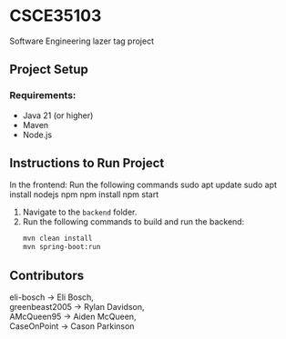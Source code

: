 # CSCE35103

Software Engineering lazer tag project

## Project Setup

### Requirements:

- Java 21 (or higher)
- Maven
- Node.js

## Instructions to Run Project

In the frontend:
   Run the following commands
      sudo apt update
      sudo apt install nodejs npm
      npm install
      npm start

1. Navigate to the `backend` folder.
2. Run the following commands to build and run the backend:
   ```bash
   mvn clean install
   mvn spring-boot:run
   ```

## Contributors

eli-bosch -> Eli Bosch,<br>
greenbeast2005 -> Rylan Davidson,<br>
AMcQueen95 -> Aiden McQueen,<br>
CaseOnPoint -> Cason Parkinson
